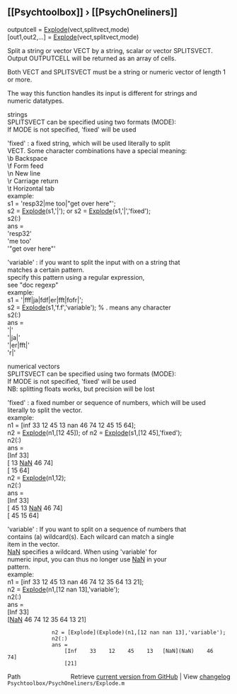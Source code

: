 ## [[Psychtoolbox]] &#8250; [[PsychOneliners]]

outputcell = [Explode](Explode)(vect,splitvect,mode)  
[out1,out2,...] = [Explode](Explode)(vect,splitvect,mode)  
  
Split a string or vector VECT by a string, scalar or vector SPLITSVECT.  
Output OUTPUTCELL will be returned as an array of cells.  
  
Both VECT and SPLITSVECT must be a string or numeric vector of length 1  
or more.  
  
The way this function handles its input is different for strings and  
numeric datatypes.  
  
strings  
SPLITSVECT can be specified using two formats (MODE):  
If MODE is not specified, 'fixed' will be used  
  
  'fixed'    : a fixed string, which will be used literally to split  
               VECT. Some character combinations have a special meaning:  
                  \b Backspace  
                  \f Form feed  
                  \n New line  
                  \r Carriage return  
                  \t Horizontal tab  
               example:  
                  s1 = 'resp32|me too|"get over here"';  
                  s2 = [Explode](Explode)(s1,'|'); or s2 = [Explode](Explode)(s1,'|','fixed');  
                  s2(:)  
                  ans =   
                      'resp32'  
                      'me too'  
                      '"get over here"'  
  
  'variable' : if you want to split the input with on a string that  
               matches a certain pattern.  
               specify this pattern using a regular expression,  
               see "doc regexp"  
               example:  
                  s1 = '|fff|ja|fdf|er|fft|fofr|';  
                  s2 = [Explode](Explode)(s1,'f.f','variable'); % . means any character  
                  s2(:)  
                  ans =   
                      '|'  
                      '|ja|'  
                      '|er|fft|'  
                      'r|'  
  
numerical vectors  
SPLITSVECT can be specified using two formats (MODE):  
If MODE is not specified, 'fixed' will be used  
NB: splitting floats works, but precision will be lost  
  
  'fixed'    : a fixed number or sequence of numbers, which will be used  
               literally to split the vector.  
               example:  
                  n1 = [inf 33 12 45 13 nan 46 74 12 45 15 64];  
                  n2 = [Explode](Explode)(n1,[12 45]); of n2 = [Explode](Explode)(s1,[12 45],'fixed');  
                  n2(:)  
                  ans =   
                      [Inf    33]  
                      [ 13   [NaN](NaN)    46    74]  
                      [ 15    64]  
                  n2 = [Explode](Explode)(n1,12);  
                  n2(:)  
                  ans =   
                      [Inf    33]  
                      [ 45    13   [NaN](NaN)    46    74]  
                      [ 45    15    64]  
  
  'variable' : If you want to split on a sequence of numbers that  
               contains (a) wildcard(s). Each wilcard can match a single  
               item in the vector.  
               [NaN](NaN) specifies a wildcard. When using 'variable' for  
               numeric input, you can thus no longer use [NaN](NaN) in your  
               pattern.  
               example:  
                  n1 = [inf 33 12 45 13 nan 46 74 12 35 64 13 21];  
                  n2 = [Explode](Explode)(n1,[12 nan 13],'variable');  
                  n2(:)  
                  ans =   
                      [Inf    33]  
                      [[NaN](NaN)    46    74    12    35    64    13    21]  
  
                  n2 = [Explode](Explode)(n1,[12 nan nan 13],'variable');  
                  n2(:)  
                  ans =   
                      [Inf    33    12    45    13   [NaN](NaN)    46    74]  
                      [21]  




<div class="code_header" style="text-align:right;">
  <span style="float:left;">Path&nbsp;&nbsp;</span> <span class="counter">Retrieve <a href=
  "https://raw.github.com/Psychtoolbox-3/Psychtoolbox-3/beta/Psychtoolbox/PsychOneliners/Explode.m">current version from GitHub</a> | View <a href=
  "https://github.com/Psychtoolbox-3/Psychtoolbox-3/commits/beta/Psychtoolbox/PsychOneliners/Explode.m">changelog</a></span>
</div>
<div class="code">
  <code>Psychtoolbox/PsychOneliners/Explode.m</code>
</div>

